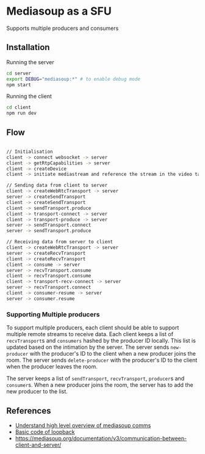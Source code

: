 # Mediasoup as a SFU

Supports multiple producers and consumers

## Installation

Running the server

```bash
cd server
export DEBUG="mediasoup:*" # to enable debug mode
npm start
```

Running the client

```bash
cd client
npm run dev
```

## Flow

```bash

// Initialisation
client -> connect websocket -> server
client -> getRtpCapabilities -> server
client -> createDevice
client -> initiate mediastream and reference the stream in the video tag

// Sending data from client to server
client -> createWebRtcTransport -> server
server -> createSendTransport
client -> createSendTransport
client -> sendTransport.produce
client -> transport-connect -> server
client -> transport-produce -> server
server -> sendTransport.connect
server -> sendTransport.produce

// Receiving data from server to client
client -> createWebRtcTransport -> server
server -> createRecvTransport
client -> createRecvTransport
client -> consume -> server
server -> recvTransport.consume
client -> recvTransport.consume
client -> transport-recv-connect -> server
server -> recvTransport.connect
client -> consumer-resume -> server
server -> consumer.resume

```

### Supporting Multiple producers

To support multiple producers, each client should be able to support multiple remote streams to receive data.
Each client keeps a list of `recvTransport`s and `consumers` hashed by the producer ID locally.
This list is updated based on the intimation by the server.
The server sends `new-producer` with the producer's ID to the client when a new producer joins the room.
The server sends `delete-producer` with the producer's ID to the client when the producer leaves the room.

The server keeps a list of `sendTransport`, `recvTransport`, `producer`s and `consumer`s.
When a new producer joins the room, the server has to add the new producer to the list.

## References

- [Understand high level overview of mediasoup comms](https://www.youtube.com/watch?v=_z1cjyAxcnc&t=115s)
- [Basic code of loopback](https://www.youtube.com/watch?v=DOe7GkQgwPo)
- https://mediasoup.org/documentation/v3/communication-between-client-and-server/
